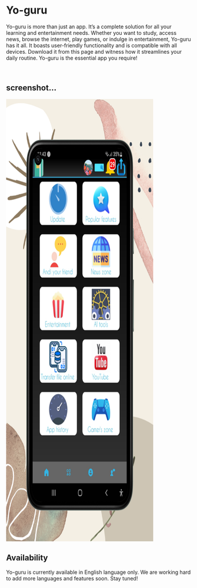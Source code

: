 <!-- Yo-guru: Your Ultimate Learning and Entertainment App -->
<body>
  <h1>Yo-guru</h1>
  <p>Yo-guru is more than just an app. 
It’s a complete solution for all your learning and entertainment needs. 
Whether you want to study, access news, browse the internet, play games, or indulge in entertainment, Yo-guru has it all.
 It boasts user-friendly functionality and is compatible with all devices. 
Download it from this  page and witness how it streamlines your daily routine.
 Yo-guru is the essential app you require!</p>
<br>
<h2>screenshot... </h2>
  <img src="20231206_000812_0000.png" alt="Yo-guru logo" width="400" height="1200" ">
  <h2>Availability</h2>
  <p>Yo-guru is currently available in English language only. We are working hard to add more languages and features soon. Stay tuned!</p>
</body>
</html>

